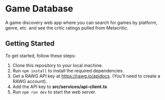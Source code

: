 # Game Database

A game discovery web app where you can search for games by platform, genre, etc. and see the critic ratings pulled from Metacritic.  

## Getting Started

To get started, follow these steps:


1. Clone this repository to your local machine.
2. Run `npm install` to install the required dependencies.
3. Get a RAWG API key at https://rawg.io/apidocs. (You'll need to create a RAWG account). 
4. Add the API key to **src/services/api-client.ts**
5. Run `npm run dev` to start the web server. 
